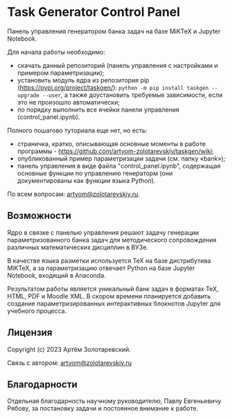 Task Generator Control Panel
===========

Панель управления генератором банка задач на базе MiKTeX и Jupyter Notebook.

Для начала работы необходимо:
* скачать данный репозиторий (панель управления с настройками и примером параметризации);
* установить модуль ядра из репозитория pip (https://pypi.org/project/taskgen/): ``python -m pip install taskgen --upgrade --user``, а также доустановить требуемые зависимости, если это не произошло автоматически;
* по порядку выполнить все ячейки панели управления (control_panel.ipynb).

Полного пошагово туториала еще нет, но есть:
* страничка, кратко, описывающая основные моменты в работе программы - https://github.com/artyom-zolotarevskiy/taskgen/wiki;
* опубликованный пример параметризации задачи (см. папку «bank»);
* панель управления в виде файла "control_panel.ipynb", содержащая основные функции по управлению генераторм (они документированы как функции языка Python).


По всем вопросам: artyom@zolotarevskiy.ru.


Возможности
----------
Ядро в связке с панелью управления решают задачу генерации параметризованного банка задач 
для методического сопровождения различных математических дисциплин в ВУЗе.

В качестве языка разметки используется TeX на базе дистрибутива MiKTeX, а за параметризацию отвечает Python на базе
Jupyter Notebook, входящий в Anaconda.

Результатом работы является уникальный банк задач в форматах TeX, HTML, PDF и Moodle XML. В скором времени планируется 
добавить создание параметризированных интерактивных блокнотов Jupyter для учебного процесса.


Лицензия
-------
Copyright (c) 2023 Артём Золотаревский.

Связь с автором: artyom@zolotarevskiy.ru

Благодарности
-------
Отдельная благодарность научному руководителю, Павлу Евгеньевичу Рябову,
за постановку задачи и постоянное внимание к работе.
